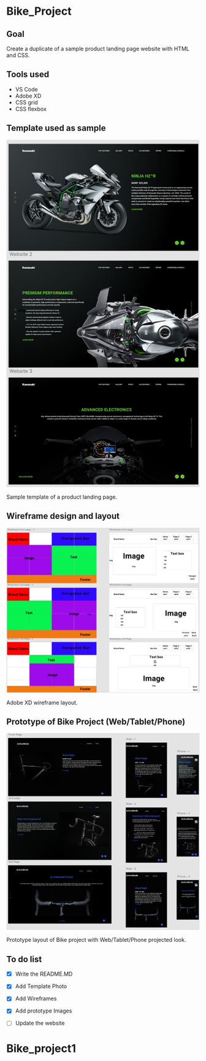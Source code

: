 # Bike_Project

## Goal
Create a duplicate of a sample product landing page website with HTML and CSS.


## Tools used
* VS Code
* Adobe XD
* CSS grid
* CSS flexbox


## Template used as sample
![](Design/Template_group.png)

Sample template of a product landing page.

## Wireframe design and layout
![](Design/Wireframe.png)

Adobe XD wireframe layout.




## Prototype of Bike Project (Web/Tablet/Phone)
![](Design/Prototype.png)


Prototype layout of Bike project with Web/Tablet/Phone projected look.


## To do list
- [x] Write the README.MD
- [x] Add Template Photo
- [x] Add Wireframes
- [x] Add prototype Images
- [ ] Update the website


# Bike_project1
